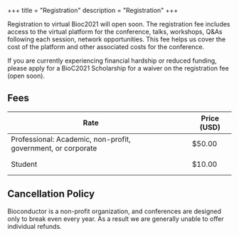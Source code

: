 +++
title = "Registration"
description = "Registration"
+++

Registration to virtual Bioc2021 will open soon. The registration fee includes access to the virtual platform for the conference, talks, workshops, Q&As following each session, network opportunities. This fee helps us cover the cost of the platform and other associated costs for the conference.

If you are currently experiencing financial hardship or reduced funding, please apply for a BioC2021 Scholarship for a waiver on the registration fee (open soon).

## Fees

| Rate                                                         | &nbsp;                            | Price (USD) |
|--------------------------------------------------------------|-----------------------------------|-------------|
| Professional: Academic, non-profit, government, or corporate | &nbsp; &nbsp; &nbsp;              | $50.00      |
| Student   | &nbsp; &nbsp; &nbsp; | $10.00  |

## Cancellation Policy

Bioconductor is a non-profit organization, and conferences are designed only to break even every year. As a result we are generally unable to offer individual refunds.



<!--
All time is US Eastern Time. All sessions include Q&A time.

| Time                   |               | Track      |               | Name                     |
|:----------------------:|---------------|------------|---------------|--------------------------|
| **Monday, 7/27/2020**  | &nbsp; &nbsp; |            | &nbsp; &nbsp; |                          |
| 8:00 AM                | &nbsp; &nbsp; | Community  | &nbsp; &nbsp; | Open breakfast meeting   |
-->

